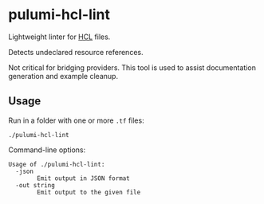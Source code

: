 # pulumi-hcl-lint

Lightweight linter for [HCL](https://github.com/hashicorp/hcl) files.

Detects undeclared resource references.

Not critical for bridging providers. This tool is used to assist documentation generation and example cleanup.

## Usage

Run in a folder with one or more `.tf` files:

    ./pulumi-hcl-lint

Command-line options:

```shell
Usage of ./pulumi-hcl-lint:
  -json
        Emit output in JSON format
  -out string
        Emit output to the given file
```
